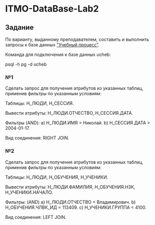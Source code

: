 # ITMO-DataBase-Lab2
## Задание

По варианту, выданному преподавателем, составить и выполнить запросы к базе данных ["Учебный процесс"](https://se.ifmo.ru/documents/10180/733702/БД+Учебный+Процесс.pdf/2eae3fcd-ea34-4496-924b-6ee4e889a9e5).

Команда для подключения к базе данных ucheb:

psql -h pg -d ucheb

### №1
Сделать запрос для получения атрибутов из указанных таблиц, применив фильтры по указанным условиям:

Таблицы: Н_ЛЮДИ, Н_СЕССИЯ.

Вывести атрибуты: Н_ЛЮДИ.ОТЧЕСТВО, Н_СЕССИЯ.ДАТА.

Фильтры (AND):
a) Н_ЛЮДИ.ИМЯ > Николай.
b) Н_СЕССИЯ.ДАТА > 2004-01-17.

Вид соединения: RIGHT JOIN.

### №2
Сделать запрос для получения атрибутов из указанных таблиц, применив фильтры по указанным условиям:

Таблицы: Н_ЛЮДИ, Н_ОБУЧЕНИЯ, Н_УЧЕНИКИ.

Вывести атрибуты: Н_ЛЮДИ.ФАМИЛИЯ, Н_ОБУЧЕНИЯ.НЗК, Н_УЧЕНИКИ.НАЧАЛО.

Фильтры: (AND)
a) Н_ЛЮДИ.ОТЧЕСТВО < Владимирович.
b) Н_ОБУЧЕНИЯ.ЧЛВК_ИД = 113409.
c) Н_УЧЕНИКИ.ГРУППА < 4100.

Вид соединения: LEFT JOIN.
